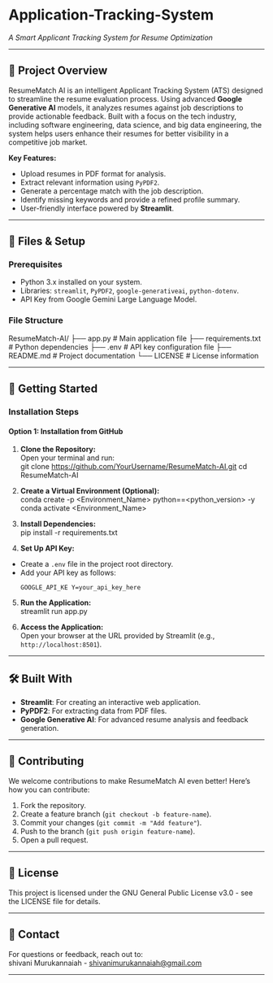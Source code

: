 # Application-Tracking-System

*A Smart Applicant Tracking System for Resume Optimization*

---

## 🎯 Project Overview  
ResumeMatch AI is an intelligent Applicant Tracking System (ATS) designed to streamline the resume evaluation process. Using advanced **Google Generative AI** models, it analyzes resumes against job descriptions to provide actionable feedback. Built with a focus on the tech industry, including software engineering, data science, and big data engineering, the system helps users enhance their resumes for better visibility in a competitive job market.

**Key Features:**  
- Upload resumes in PDF format for analysis.  
- Extract relevant information using `PyPDF2`.  
- Generate a percentage match with the job description.  
- Identify missing keywords and provide a refined profile summary.  
- User-friendly interface powered by **Streamlit**.

---

## 📂 Files & Setup  

### **Prerequisites**  
- Python 3.x installed on your system.  
- Libraries: `streamlit`, `PyPDF2`, `google-generativeai`, `python-dotenv`.  
- API Key from Google Gemini Large Language Model.

### **File Structure**  
ResumeMatch-AI/
├── app.py # Main application file
├── requirements.txt # Python dependencies
├── .env # API key configuration file
├── README.md # Project documentation
└── LICENSE # License information


---

## 🚀 Getting Started  

### Installation Steps  

#### **Option 1: Installation from GitHub**  

1. **Clone the Repository:**  
   Open your terminal and run:  
git clone https://github.com/YourUsername/ResumeMatch-AI.git
cd ResumeMatch-AI


2. **Create a Virtual Environment (Optional):**  
conda create -p <Environment_Name> python==<python_version> -y
conda activate <Environment_Name>

3. **Install Dependencies:**  
pip install -r requirements.txt

4. **Set Up API Key:**  
- Create a `.env` file in the project root directory.  
- Add your API key as follows:  
  ```
  GOOGLE_API_KE Y=your_api_key_here
  ```

5. **Run the Application:**  
streamlit run app.py

6. **Access the Application:**  
Open your browser at the URL provided by Streamlit (e.g., `http://localhost:8501`).

---

## 🛠️ Built With  

- **Streamlit**: For creating an interactive web application.  
- **PyPDF2**: For extracting data from PDF files.  
- **Google Generative AI**: For advanced resume analysis and feedback generation.  

---

## 🤝 Contributing  

We welcome contributions to make ResumeMatch AI even better! Here’s how you can contribute:  

1. Fork the repository.  
2. Create a feature branch (`git checkout -b feature-name`).  
3. Commit your changes (`git commit -m "Add feature"`).  
4. Push to the branch (`git push origin feature-name`).  
5. Open a pull request.

---

## 📜 License  

This project is licensed under the GNU General Public License v3.0 - see the LICENSE file for details.

---

## 📧 Contact  

For questions or feedback, reach out to:  
shivani Murukannaiah - shivanimurukannaiah@gmail.com

---
